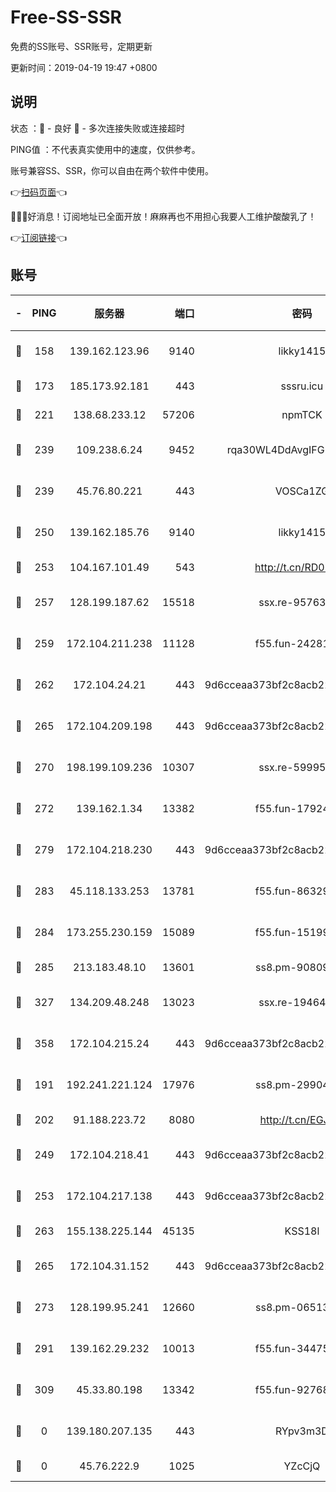 # Free-SS-SSR

免费的SS账号、SSR账号，定期更新

更新时间：2019-04-19 19:47 +0800

## 说明

状态     ：🙂 - 良好 🙁 - 多次连接失败或连接超时

PING值   ：不代表真实使用中的速度，仅供参考。

账号兼容SS、SSR，你可以自由在两个软件中使用。

👉[扫码页面](https://liesauer.github.io/Free-SS-SSR/)👈

🎉🎉🎉好消息！订阅地址已全面开放！麻麻再也不用担心我要人工维护酸酸乳了！

👉[订阅链接](https://www.liesauer.net/yogurt/subscribe?ACCESS_TOKEN=DAYxR3mMaZAsaqUb)👈

## 账号

|-|PING|服务器|端口|密码|加密方式|区域|
|:----:|:----:|:-----:|-----:|:----:|:----:|:----:|
|🙂|158|139.162.123.96|9140|likky1415|aes-256-cfb|JP|
|🙂|173|185.173.92.181|443|sssru.icu|rc4-md5|RU|
|🙂|221|138.68.233.12|57206|npmTCK|rc4-md5|US|
|🙂|239|109.238.6.24|9452|rqa30WL4DdAvgIFG6Fs3znzTa|aes-256-cfb|FR|
|🙂|239|45.76.80.221|443|VOSCa1ZG|aes-256-cfb|DE|
|🙂|250|139.162.185.76|9140|likky1415|aes-256-cfb|DE|
|🙂|253|104.167.101.49|543|http://t.cn/RD0D7sx|rc4-md5|CA|
|🙂|257|128.199.187.62|15518|ssx.re-95763300|aes-256-cfb|SG|
|🙂|259|172.104.211.238|11128|f55.fun-24281915|aes-256-cfb|US|
|🙂|262|172.104.24.21|443|9d6cceaa373bf2c8acb22e60b6a58be6|aes-256-cfb|US|
|🙂|265|172.104.209.198|443|9d6cceaa373bf2c8acb22e60b6a58be6|aes-256-cfb|US|
|🙂|270|198.199.109.236|10307|ssx.re-59995602|aes-256-cfb|US|
|🙂|272|139.162.1.34|13382|f55.fun-17924853|aes-256-cfb|SG|
|🙂|279|172.104.218.230|443|9d6cceaa373bf2c8acb22e60b6a58be6|aes-256-cfb|US|
|🙂|283|45.118.133.253|13781|f55.fun-86329122|aes-256-cfb|SG|
|🙂|284|173.255.230.159|15089|f55.fun-15199879|aes-256-cfb|US|
|🙂|285|213.183.48.10|13601|ss8.pm-90809119|rc4-md5|RU|
|🙂|327|134.209.48.248|13023|ssx.re-19464728|aes-256-cfb|US|
|🙂|358|172.104.215.24|443|9d6cceaa373bf2c8acb22e60b6a58be6|aes-256-cfb|US|
|🙂|191|192.241.221.124|17976|ss8.pm-29904463|aes-256-cfb|US|
|🙂|202|91.188.223.72|8080|http://t.cn/EGJIyrl|rc4-md5|RU|
|🙂|249|172.104.218.41|443|9d6cceaa373bf2c8acb22e60b6a58be6|aes-256-cfb|US|
|🙂|253|172.104.217.138|443|9d6cceaa373bf2c8acb22e60b6a58be6|aes-256-cfb|US|
|🙂|263|155.138.225.144|45135|KSS18l|rc4-md5|US|
|🙂|265|172.104.31.152|443|9d6cceaa373bf2c8acb22e60b6a58be6|aes-256-cfb|US|
|🙂|273|128.199.95.241|12660|ss8.pm-06513340|aes-256-cfb|SG|
|🙂|291|139.162.29.232|10013|f55.fun-34475192|aes-256-cfb|SG|
|🙂|309|45.33.80.198|13342|f55.fun-92768260|aes-256-cfb|US|
|🙁|0|139.180.207.135|443|RYpv3m3D|aes-256-cfb|JP|
|🙁|0|45.76.222.9|1025|YZcCjQ|rc4-md5|JP|
